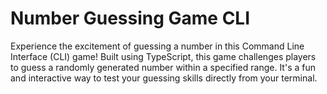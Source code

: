 # Number Guessing Game CLI

Experience the excitement of guessing a number in this Command Line Interface (CLI) game! Built using TypeScript, this game challenges players to guess a randomly generated number within a specified range. It's a fun and interactive way to test your guessing skills directly from your terminal.
